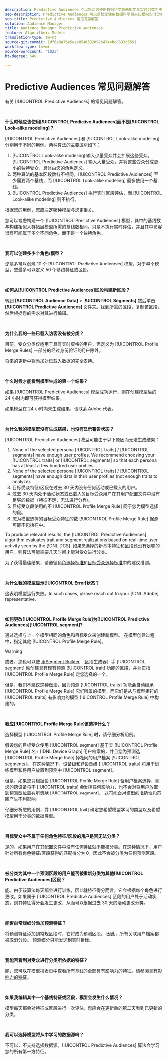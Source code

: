 ```yaml
---
description: Predictive Audiences 可以帮助您使用数据科学将未知受众实时分类为不同的角色。
seo-description: Predictive Audiences 可以帮助您使用数据科学将未知受众实时分类为不同的角色。
seo-title: Predictive Audiences 常见问题解答
solution: Audience Manager
title: Audience Manager Predictive Audiences
feature: Algorithmic Models
translation-type: tm+mt
source-git-commit: 1df6e8a76e5eae85483820926474ebc8633d5591
workflow-type: tm+mt
source-wordcount: '1023'
ht-degree: 64%

---
```



# Predictive Audiences 常见问题解答

有关 [!UICONTROL Predictive Audiences] 的常见问题解答。

 

**什么时候应该使用[!UICONTROL Predictive Audiences]而不是[!UICONTROL Look-alike modeling]？**

[!UICONTROL Predictive Audiences] 和 [!UICONTROL Look-alike modeling] 分别用于不同的用例。两种算法的主要区别如下：

1. [!UICONTROL Look-alike modeling] 输入少量受众并会扩展这些受众。[!UICONTROL Predictive Audiences] 输入大量受众，并将这些受众分成更小的独特受众，具体由您的角色定义。
1. 两种算法的基本区段数各不相同。[!UICONTROL Predictive Audiences] 至少需要两个基线，而 [!UICONTROL Look-alike modeling] 最多使用一个基线。
1. [!UICONTROL Predictive Audiences] 执行实时区段评估，而 [!UICONTROL Look-alike modeling] 则不执行。

根据您的用例，您应决定哪种模型与您更相关。

您可以考虑构建一个 [!UICONTROL Predictive Audiences] 模型，其中的基线数与构建相似人群拓展模型所需的基线数相同，只是不执行实时评估，并且其中访客很有可能属于多个不同角色，而不是一个独特角色。

 

**我可以创建多少个角色/模型？**

您最多可以创建 10 个 [!UICONTROL Predictive Audiences] 模型。对于每个模型，您最多可以定义 50 个基线特征或区段。

 

**如何从[!UICONTROL Predictive Audiences]区段构建新区段？**

转到 **[!UICONTROL Audience Data]** > **[!UICONTROL Segments]**,然后单击 **[!UICONTROL Predictive Audiences]** 文件夹。找到所需的区段，复制该区段，然后根据您的需求对其进行编辑。

 

**为什么我的一些已载入访客没有被分类？**

目前，受众分类仅适用于具有实时资格的用户，但定义为 [!UICONTROL Profile Merge Rules] 一部分的经过身份验证的用户除外。

将来的更新中将添加对已载入数据的完全支持。

 

**什么时候才能看到模型生成的第一个结果？**

如果 [!UICONTROL Predictive Audiences] 模型成功运行，则在创建模型后的 24 小时内即可获得模型结果。

如果模型在 24 小时内未生成结果，请联系 Adobe 代表。

 

**为什么我的模型既没有生成结果，也没有显示警告状态？**

[!UICONTROL Predictive Audiences] 模型可能由于以下原因而无法生成结果：

1. None of the selected persona [!UICONTROL traits] / [!UICONTROL segments] have enough user profiles. We recommend choosing your [!UICONTROL traits] or [!UICONTROL segments] so that each persona has at least a few hundred user profiles.
1. None of the selected persona [!UICONTROL traits] / [!UICONTROL segments] have enough data in their user profiles (not enough traits to analyze).
1. 目标受众特征/区段在过去 30 天内没有任何活动或已载入的用户。
1. 过去 30 天内处于活动状态或已载入的目标受众用户在其用户配置文件中没有足够的数据（特征不足，无法进行分析）。
1. 目标受众段使用的不 [!UICONTROL Profile Merge Rule] 同于您为模型选择的段。
1. 您为模型选择的目标受众特征的数 [!UICONTROL Profile Merge Rule] 据源可能不包括在中。

To produce relevant results, the [!UICONTROL Predictive Audiences] algorithm evaluates trait and segment realizations based on real-time user activity seen by the [!DNL DCS]. 如果您选择的新基本特征和区段还没有足够的用户，则算法可能需要几天时间才能对受众进行分类。

为了获得最佳结果，请遵循[角色选择标准](../features/algorithmic-models/predictive-audiences.md#selection-personas)和[目标受众选择标准](../features/algorithmic-models/predictive-audiences.md#selection-audience)中的建议准则。

 

**为什么我的模型显示[!UICONTROL Error]状态？**

这表明模型运行失败。In such cases, please reach out to your [!DNL Adobe] representative.

 

**如何更改[!UICONTROL Profile Merge Rule]为[!UICONTROL Predictive Audiences][!UICONTROL segment]?**

通过选择与上一个模型相同的角色和目标受众来创建新模型。 在模型创建过程中，指定其他 [!UICONTROL Profile Merge Rule]。

>[!WARNING]
> 或者，您也可以使 [用Segment Builder](../features/segments/segment-builder.md) （区段生成器）手 [!UICONTROL segment] 动创建具有现有预测 [!UICONTROL trait] 功能的区段，并为它指 [!UICONTROL Profile Merge Rule] 定您选择的一个。
> 
> 但是，我们不建议这种做法，因为预测 [!UICONTROL traits] 功能会自动继承 [!UICONTROL Profile Merge Rule] 它们所属的模型，而它们是从与模型相符的 [!UICONTROL traits] 有影响力的模型 [!UICONTROL Profile Merge Rule] 中构建的。

 

**我应[!UICONTROL Profile Merge Rule]该选择什么？**

选择模型 [!UICONTROL Profile Merge Rule] 时，请仔细分析用例。

假设您的目标受众使用 [!UICONTROL segment] 基于实 [!UICONTROL Profile Merge Rule] 名+ [!DNL Device Graph] 用户档案的，并且您为预测选 [!UICONTROL Profile Merge Rule] 择相同的用户档案 [!UICONTROL segments]。 在这种情况下，设备级和跨设备级 [!UICONTROL traits] 将用于训练模型和将用户放置到预测中 [!UICONTROL segment]。

但是，如果您只根据设 [!UICONTROL Profile Merge Rule] 备用户档案选择，则您的跨设备将不 [!UICONTROL traits] 会发挥任何影响力，也不会对将用户放置到预测型位置有所贡献 [!UICONTROL segment]。 这可能会对模型的准确性和范围产生不利影响。

仔细分析您的用例，并 [!UICONTROL trait] 确定您希望模型学习的类型以及希望模型用于分类的数据类型。

 

**目标受众中不属于任何角色特征/区段的用户是否无法分类？**

是的，如果用户在其配置文件中没有任何特征就不能被分类。在这种情况下，用户针对所有角色特征/区段获得的匹配得分为 0，因此不会被分类为任何预测区段。

 

**被分类为其中一个预测区段的用户能否被重新分类为其他[!UICONTROL Predictive Audiences]区段？**

能。由于该算法每天都会进行训练，因此就特征得分而言，它会根据每个角色进行更改。如果属于 [!UICONTROL Predictive Audiences] 区段的用户处于活动状态，则其特征得分会发生更改，从而可以根据过去 30 天的活动更改分类。

 

**能否向常规细分添加预测特征？**

将预测特征添加到常规区段时，它将成为预测区段。 因此，所有关联用户档案都被取消分段。 预测细分只能发送到实时目标。

 

**我能否看到对受众进行分类所依据的特征？**

能，您可以在模型报表页中查看所有基线的全部具有影响力的特征。请参阅[具有影响力的特征](../features/algorithmic-models/predictive-audiences-reporting.md#influential-traits)。

 

**如果我编辑其中一个基线特征或区段，模型会发生什么情况？**

模型每天都会对特征或区段进行一次评估。您应会在更新后的第二天看到已更新的分类。

 

**我可以选择模型将从中学习的数据源吗？**

不可以，不支持选择数据源。[!UICONTROL Predictive Audiences] 算法会学习您的所有第一方特征。